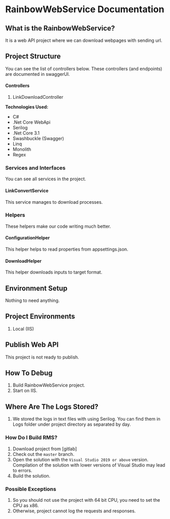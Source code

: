 # RainbowWebService Documentation

## What is the RainbowWebService?
It is a web API project where we can download webpages with sending url.

## Project Structure
You can see the list of controllers below. These controllers (and endpoints) are documented in swaggerUI.

#### Controllers
1. LinkDownloadController

**Technologies Used:**
* C#
* .Net Core WebApi
* Serilog
* .Net Core 3.1
* Swashbuckle (Swagger)
* Linq
* Monolith
* Regex

### Services and Interfaces
You can see all services in the project.

#### LinkConvertService
This service manages to download processes.

### Helpers
These helpers make our code writing much better.

#### ConfigurationHelper
This helper helps to read properties from appsettings.json.

#### DownloadHelper
This helper downloads inputs to target format.

## Environment Setup
Nothing to need anything.

## Project Environments
1. Local (IIS)

## Publish Web API
This project is not ready to publish.

## How To Debug
1. Build RainbowWebService project.
1. Start on IIS.

## Where Are The Logs Stored?
1. We stored the logs in text files with using Serilog. You can find them in Logs folder under project directory as separated by day.

### How Do I Build RMS?
1. Download project from [gitlab]
1. Check out the `master` branch.
1. Open the solution with the `Visual Studio 2019 or above` version. Compilation of the solution with lower versions of Visual Studio may lead to errors.
1. Build the solution.

### Possible Exceptions
1. So you should not use the project with 64 bit CPU, you need to set the CPU as x86.
1. Otherwise, project cannot log the requests and responses.
